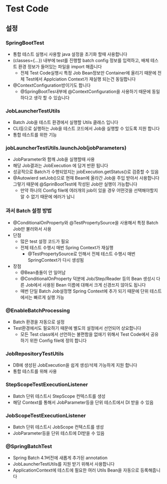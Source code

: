 
# Test Code

## 설정
### SpringBootTest
- 통합 테스트 실행시 사용할 java 설정을 초기화 할때 사용합니다
- (classes={...}) 내부에 test를 진행할 batch config 정보를 입력하고, 배체 테스트 환경 정보가 들어있는 파일을 import 해줍니다
  - 전체 Test Code실행시 특정 Job Bean정보만 Container에 올리기 때문에 전체 Test에서 Applciation Context가 재실행 되는건 동일합니다
- @ContextConfiguration방이기도 합니다
  - @SpringBootTes내부에 @ContextConfiguration을 사용하기 때문에 동일하다고 생각 할 수 있습니다

### JobLauncherTestUtils
- Batch Job을 테스트 환경에서 실행할 Utils 클래스 입니다
- CLI등으로 실행하는 Job을 테스트 코드에서 Job을 실행할 수 있도록 지원 합니다
- 통합 테스트를 위한 기능

### jobLauncherTestUtils.launchJob(jobParameters)
- JobParameter와 함깨 Job을 실행할때 사용
- 해당 Job결과는 JobExecution 에 담겨 반환 됩니다
- 성공적으로 Batch가 수행되었지는 jobExecution.getStatus()로 검증할 수 있음
- @Autowierd setJob()으로 현재 Bean에 올라간 Job을 주입 받아서 사용합니다 그렇기 때문에 @SprinBootTest에 작성된 Job만 실행이 가능합니다
  - 만약 하나의 Config file에 여러개의 job이 있을 경우 어떤것을 선택해야할지 알 수 없기 때문에 에러가 납니

### 과서 Batch 설정 방법

- @ConditionalOnProperty와 @TestPropertySource을 사용해서 특정 Batch Job만 불러와서 사용
- 단점
  - 많은 test 설정 코드가 필요
  - 전체 테스트 수행시 매번 Spring Context가 재실행
    - @TestPropertySource로 인해서 전체 테스트 수행시 매번 SpringContext가 다시 생성됨
- 장점
  - @Bean충돌이 안 일어남
  - @ConditionalOnProperty 덕분에 Job/Step/Reader 등의 Bean 생성시 다른 Job에서 사용된 Bean 이름에 대해서 크게 신경쓰지 않아도 됩니다
  - 매번 단일 Batch Job설정명 Spring Context에 추가 되기 때문에 단위 테스트에서는 빠르게 실행 가능

### @EnableBatchProcessing
- Batch 환경을 자동으로 설정
- Test환경에서도 필요하기 때문에 별도의 설정에서 선언되어 상요합니다
  - 모든 Test class에서 선언하는 불편함을 없애기 위해서 Test Code에서 공유하기 위한 Config file에 정의 합니다

### JobRepositoryTestUtils
- DB에 생성된 JobExecution을 쉽게 생성/삭제 가능하게 지원 합니다
- 통합 테스트를 위해 사용

### StepScopeTestExecutionListener
- Batch 단위 테스트시 StepScope 컨텍스트를 생성
- 해당 Context를 통해서 JobParameter등을 단위 테스트에서 DI 받을 수 있음

### JobScopeTestExecutionListener
- Batch 단위 테스트시 JobScope 컨텍스트를 생성
- JobParameter등을 단위 테스트에 DI받을 수 있음

### @SpringBatchTest
- Spring Batch 4.1버전에 새롭게 추가된 annotation
- JobLauncherTestUtils를 지원 받기 위해서 사용합니다
- ApplicationContext에 테스트에 필요한 여러 Utils Bean을 자동으로 등록해줍니다